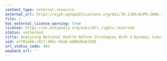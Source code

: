 ```yaml
---
content_type: external-resource
external_url: https://ajph.aphapublications.org/doi/10.2105/AJPH.2009.174490
file: /
has_external_license_warning: true
license: https://en.wikipedia.org/wiki/All_rights_reserved
status: unchecked
title: Analyzing National Health Reform Strategies With a Dynamic Simulation Model
uid: eff82a6b-c817-402c-95a6-b806d8a63385
url_status_code: 403
wayback_url: ''
---
```

